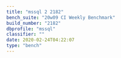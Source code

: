 ```yaml
---
title: "mssql 2 2182"
bench_suite: "20w09 CI Weekly Benchmark"
build_number: "2182"
dbprofile: "mssql"
classifier: ""
date: 2020-02-24T04:22:07
type: "bench"
---
```


